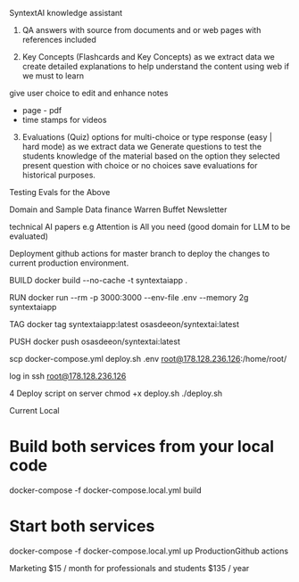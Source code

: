 SyntextAI knowledge assistant

1. QA
answers with source from documents and or web pages
with references included


2. Key Concepts (Flashcards and Key Concepts)
as we extract data we create detailed explanations to help understand the content using web if we must to learn 

give user choice to edit and enhance notes
- page - pdf
- time stamps for videos

3. Evaluations (Quiz)
options for multi-choice or type response (easy | hard mode)
as we extract data we Generate questions to test the students knowledge of the material based on the option they selected present question with choice or no choices
save evaluations for historical purposes.


Testing
Evals for the Above

Domain and Sample Data
finance 
Warren Buffet Newsletter

technical
AI papers e.g Attention is All you need (good domain for LLM to be evaluated)

Deployment
github actions for master branch to deploy the changes to current production environment.

BUILD docker build --no-cache -t syntextaiapp .

RUN docker run --rm -p 3000:3000 --env-file .env --memory 2g syntextaiapp

TAG docker tag syntextaiapp:latest osasdeeon/syntextai:latest

PUSH docker push osasdeeon/syntextai:latest

scp docker-compose.yml deploy.sh .env root@178.128.236.126:/home/root/

log in
ssh root@178.128.236.126

4 Deploy script on server
chmod +x deploy.sh 
./deploy.sh

Current 
Local
# Build both services from your local code
docker-compose -f docker-compose.local.yml build

# Start both services
docker-compose -f docker-compose.local.yml up
ProductionGithub actions


Marketing
$15 / month for professionals and students
$135 / year 
 


